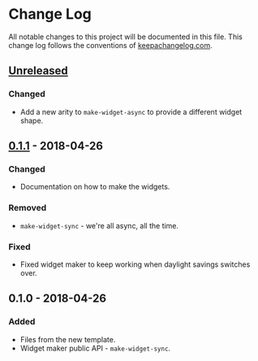 # Change Log
All notable changes to this project will be documented in this file. This change log follows the conventions of [keepachangelog.com](http://keepachangelog.com/).

## [Unreleased]
### Changed
- Add a new arity to `make-widget-async` to provide a different widget shape.

## [0.1.1] - 2018-04-26
### Changed
- Documentation on how to make the widgets.

### Removed
- `make-widget-sync` - we're all async, all the time.

### Fixed
- Fixed widget maker to keep working when daylight savings switches over.

## 0.1.0 - 2018-04-26
### Added
- Files from the new template.
- Widget maker public API - `make-widget-sync`.

[Unreleased]: https://github.com/your-name/s3-instant-rest/compare/0.1.1...HEAD
[0.1.1]: https://github.com/your-name/s3-instant-rest/compare/0.1.0...0.1.1
